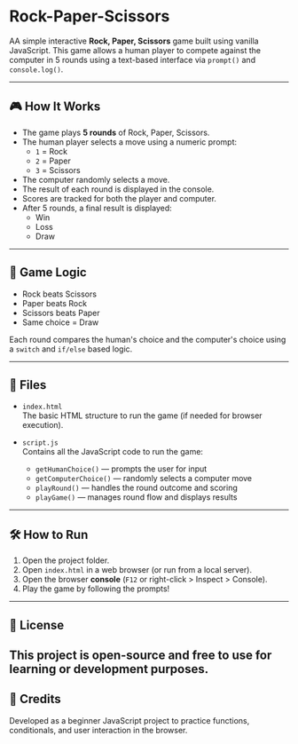 # Rock-Paper-Scissors

AA simple interactive **Rock, Paper, Scissors** game built using vanilla JavaScript. This game allows a human player to compete against the computer in 5 rounds using a text-based interface via `prompt()` and `console.log()`.

---

## 🎮 How It Works

- The game plays **5 rounds** of Rock, Paper, Scissors.
- The human player selects a move using a numeric prompt:
  - `1` = Rock
  - `2` = Paper
  - `3` = Scissors
- The computer randomly selects a move.
- The result of each round is displayed in the console.
- Scores are tracked for both the player and computer.
- After 5 rounds, a final result is displayed:
  - Win
  - Loss
  - Draw

---

## 🧠 Game Logic

- Rock beats Scissors  
- Paper beats Rock  
- Scissors beats Paper  
- Same choice = Draw  

Each round compares the human's choice and the computer's choice using a `switch` and `if/else` based logic.

---

## 🧾 Files

- `index.html`  
  The basic HTML structure to run the game (if needed for browser execution).

- `script.js`  
  Contains all the JavaScript code to run the game:
  - `getHumanChoice()` — prompts the user for input
  - `getComputerChoice()` — randomly selects a computer move
  - `playRound()` — handles the round outcome and scoring
  - `playGame()` — manages round flow and displays results

---

## 🛠 How to Run

1. Open the project folder.
2. Open `index.html` in a web browser (or run from a local server).
3. Open the browser **console** (`F12` or right-click > Inspect > Console).
4. Play the game by following the prompts!

---
## 📄 License

This project is open-source and free to use for learning or development purposes.
---
## 🙌 Credits

Developed as a beginner JavaScript project to practice functions, conditionals, and user interaction in the browser.

